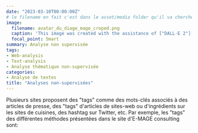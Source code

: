 ```yaml
---
date: "2023-03-10T00:00:00Z"
# le filename en fait c'est dans le asset/media folder qu'il va chercher l'image !
image:
  filename: avatar_du_diage_mage_croped.png
  caption: 'This image was created with the assistance of ["DALL·E 2"](https://openai.com/)'
  focal_point: Smart
summary: Analyse non supervisée
tags:
- Web-analysis
- Text-analysis
- Analyse thématique non-supervisée
categories:
- Analyse de textes
title: "Analyses non-supervisées"
---
```




Plusieurs sites proposent des "tags" comme des mots-clés associés à des articles de presse, des "tags" d'articles de sites-web ou d'ingrédients sur les sites de cuisines, des hashtag sur Twitter, etc. Par exemple, les "tags" des différentes méthodes présentées dans le site d'E-MAGE consulting sont:

<!-- 
CI DESSOUS TU UTILISE UNE TABLE PRODUITE PARR UN MIX DE CODES HTML ET DE HUGO SHORTCODE renseignés dans layouts/shortcodes/tags_table.html
-->


<!-- CI DESSOUS UN GRAPH DE RELATION UN PEU NAZBROQUE MAIS QUI A LE MERITE D'ETRE FONCTIONNEL -->
 
 